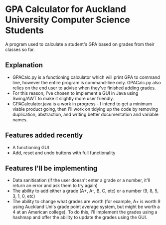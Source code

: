 # GPA Calculator for Auckland University Computer Science Students
  
  A program used to calculate a student's GPA based on grades from their classes so far.

## Explanation
* GPACalc.py is a functioning calculator which will print GPA to command line, however the entire program is command-line only. GPACalc.py also relies on the end user to advise when they've finished adding grades.
* For this reason, I've chosen to implement a GUI in Java using Swing/AWT to make it slightly more user friendly.  
* GPACalculator.java is a work in progress - I intend to get a minimum viable product going, then I'll work on tidying up the code by removing duplication, abstraction, and writing better documentation and variable names.

## Features added recently

* A functioning GUI
* Add, reset and undo buttons with full functionality

## Features I'll be implementing
* Data sanitisation (if the user doesn't enter a grade or a number, it'll return an error and ask them to try again)
* The ability to add either a grade (A+, A-, B, C, etc) or a number (9, 8, 5, 3, 1, 0, etc)
* The ability to change what grades are worth (for example, A+ is worth 9 using Auckland Uni's grade point average system, but might be worth a 4 at an American college). To do this, I'll implement the grades using a hashmap and offer the ability to update the grades using the GUI.
